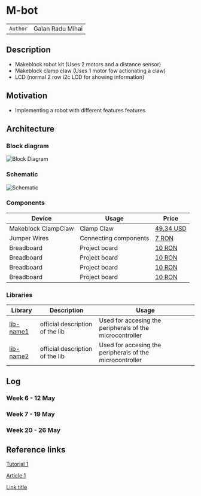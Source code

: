 # M-bot

| | |
|-|-|
|`Author` | Galan Radu Mihai

## Description 
- Makeblock robot kit (Uses 2 motors and a distance sensor)
- Makeblock clamp claw (Uses 1 motor fow actionating a claw)
- LCD (normal 2 row i2c LCD for showing information)

## Motivation 
- Implementing a robot with different features features

## Architecture 

### Block diagram

<!-- Make sure the path to the picture is correct -->
![Block Diagram](schematics/block_diagram.png)

### Schematic

![Schematic](schematics/kicad_schematic.png)

### Components


<!-- This is just an example, fill in with your actual components -->

| Device | Usage | Price |
|--------|--------|-------|
| Makeblock ClampClaw | Clamp Claw | [49.34 USD](https://www.ebay.com/itm/164763774166?norover=1&mkevt=1&mkrid=711-167022-134087-1&mkcid=2&itemid=164763774166&targetid=295607582760&device=c&mktype=pla&googleloc=1011795&poi=&campaignid=20797276787&mkgroupid=155163399079&rlsatarget=pla-295607582760&abcId=&merchantid=119648210&gad_source=1&gclid=Cj0KCQjwxeyxBhC7ARIsAC7dS39oCInXtvBG4IH2cqkYi16xqXIpzWnOMBzTYvEVfe0y0GU000InjBIaAm8JEALw_wcB) |
| Jumper Wires | Connecting components | [7 RON](https://www.optimusdigital.ro/ro/fire-fire-mufate/884-set-fire-tata-tata-40p-10-cm.html?search_query=set+fire&results=110) |
| Breadboard | Project board | [10 RON](https://www.optimusdigital.ro/ro/prototipare-breadboard-uri/8-breadboard-830-points.html?search_query=breadboard&results=145) |
| Breadboard | Project board | [10 RON](https://www.optimusdigital.ro/ro/prototipare-breadboard-uri/8-breadboard-830-points.html?search_query=breadboard&results=145) |
| Breadboard | Project board | [10 RON](https://www.optimusdigital.ro/ro/prototipare-breadboard-uri/8-breadboard-830-points.html?search_query=breadboard&results=145) |
| Breadboard | Project board | [10 RON](https://www.optimusdigital.ro/ro/prototipare-breadboard-uri/8-breadboard-830-points.html?search_query=breadboard&results=145) |

### Libraries

<!-- This is just an example, fill in the table with your actual components -->

| Library | Description | Usage |
|---------|-------------|-------|
| [lib-name1](link-to-lib) | official description of the lib | Used for accesing the peripherals of the microcontroller  |
| [lib-name2](link-to-lib) | official description of the lib | Used for accesing the peripherals of the microcontroller  |

## Log

<!-- write every week your progress here -->

### Week 6 - 12 May

### Week 7 - 19 May

### Week 20 - 26 May


## Reference links

<!-- Fill in with appropriate links and link titles -->

[Tutorial 1](https://www.youtube.com/watch?v=wdgULBpRoXk&t=1s&ab_channel=BenEater)

[Article 1](https://www.explainthatstuff.com/induction-motors.html)

[Link title](https://projecthub.arduino.cc/)
